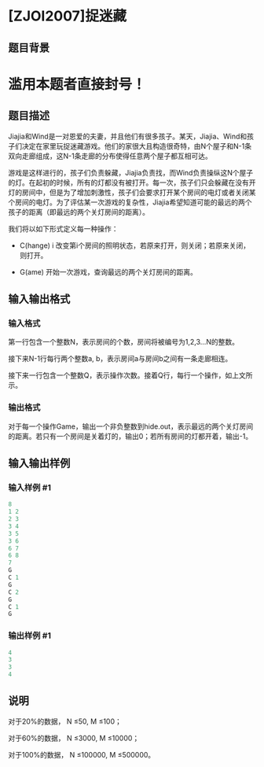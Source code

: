 # [ZJOI2007]捉迷藏 

## 题目背景

# 滥用本题者直接封号！

## 题目描述

Jiajia和Wind是一对恩爱的夫妻，并且他们有很多孩子。某天，Jiajia、Wind和孩子们决定在家里玩捉迷藏游戏。他们的家很大且构造很奇特，由N个屋子和N-1条双向走廊组成，这N-1条走廊的分布使得任意两个屋子都互相可达。

游戏是这样进行的，孩子们负责躲藏，Jiajia负责找，而Wind负责操纵这N个屋子的灯。在起初的时候，所有的灯都没有被打开。每一次，孩子们只会躲藏在没有开灯的房间中，但是为了增加刺激性，孩子们会要求打开某个房间的电灯或者关闭某个房间的电灯。为了评估某一次游戏的复杂性，Jiajia希望知道可能的最远的两个孩子的距离（即最远的两个关灯房间的距离）。

我们将以如下形式定义每一种操作：

- C(hange) i 改变第i个房间的照明状态，若原来打开，则关闭；若原来关闭，则打开。

- G(ame) 开始一次游戏，查询最远的两个关灯房间的距离。

## 输入输出格式

### 输入格式

第一行包含一个整数N，表示房间的个数，房间将被编号为1,2,3…N的整数。

接下来N-1行每行两个整数a, b，表示房间a与房间b之间有一条走廊相连。

接下来一行包含一个整数Q，表示操作次数。接着Q行，每行一个操作，如上文所示。

### 输出格式

对于每一个操作Game，输出一个非负整数到hide.out，表示最远的两个关灯房间的距离。若只有一个房间是关着灯的，输出0；若所有房间的灯都开着，输出-1。

## 输入输出样例

### 输入样例 #1

```cpp
8
1 2
2 3
3 4
3 5
3 6
6 7
6 8
7
G
C 1
G
C 2
G
C 1
G
```


### 输出样例 #1

```cpp
4
3
3
4
```


## 说明

对于20%的数据， N ≤50, M ≤100；

对于60%的数据， N ≤3000, M ≤10000；

对于100%的数据， N ≤100000, M ≤500000。

